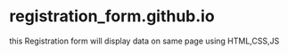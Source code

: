 # registration_form.github.io
this Registration form will display data on same page using HTML,CSS,JS

